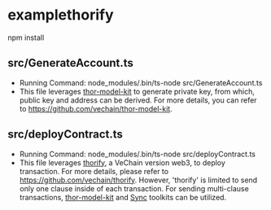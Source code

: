 # examplethorify

npm install


## src/GenerateAccount.ts 
* Running Command: node_modules/.bin/ts-node src/GenerateAccount.ts
* This file leverages [thor-model-kit](https://github.com/vechain/thor-model-kit) to generate private key, from which, public key and address can be derived. For more details, you can refer to https://github.com/vechain/thor-model-kit.

## src/deployContract.ts
* Running Command: node_modules/.bin/ts-node src/deployContract.ts
* This file leverages [thorify](https://github.com/vechain/thorify), a VeChain version web3, to deploy transaction. For more details, please refer to https://github.com/vechain/thorify. However, 'thorify' is limited to send only one clause inside of each transaction. For sending multi-clause transactions, [thor-model-kit](https://github.com/vechain/thor-model-kit) and [Sync](https://github.com/vechain/thor-sync/releases) toolkits can be utilized. 

